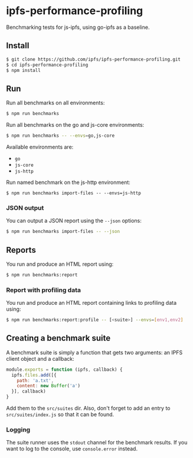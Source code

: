 # ipfs-performance-profiling

Benchmarking tests for js-ipfs, using go-ipfs as a baseline.

## Install

```bash
$ git clone https://github.com/ipfs/ipfs-performance-profiling.git
$ cd ipfs-performance-profiling
$ npm install
```

## Run

Run all benchmarks on all environments:

```bash
$ npm run benchmarks
```

Run all benchmarks on the go and js-core environments:

```bash
$ npm run benchmarks -- --envs=go,js-core
```

Available environments are:

* `go`
* `js-core`
* `js-http`

Run named benchmark on the js-http environment:

```
$ npm run benchmarks import-files -- --envs=js-http
```

### JSON output

You can output a JSON report using the `--json` options:

```bash
$ npm run benchmarks import-files -- --json
```

## Reports

You run and produce an HTML report using:

```bash
$ npm run benchmarks:report
```

### Report with profiling data

You run and produce an HTML report containing links to profiling data using:

```bash
$ npm run benchmarks:report:profile -- [<suite>] --envs=[env1,env2]
```

## Creating a benchmark suite

A benchmark suite is simply a function that gets two arguments: an IPFS client object and a callback:

```js
module.exports = function (ipfs, callback) {
  ipfs.files.add([{
    path: 'a.txt',
    content: new Buffer('a')
  }], callback)
}
```

Add them to the `src/suites` dir. Also, don't forget to add an entry to `src/suites/index.js` so that it can be found.

### Logging

The suite runner uses the `stdout` channel for the benchmark results. If you want to log to the console, use `console.error` instead.

